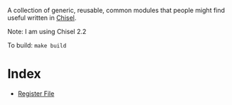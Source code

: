 A collection of generic, reusable, common modules that people might find useful
written in [Chisel](https://chisel.eecs.berkeley.edu/).

Note: I am using Chisel 2.2

To build: `make build`

# Index

- [Register File](https://github.com/mark-i-m/shared-modules/blob/master/regfile.scala)
